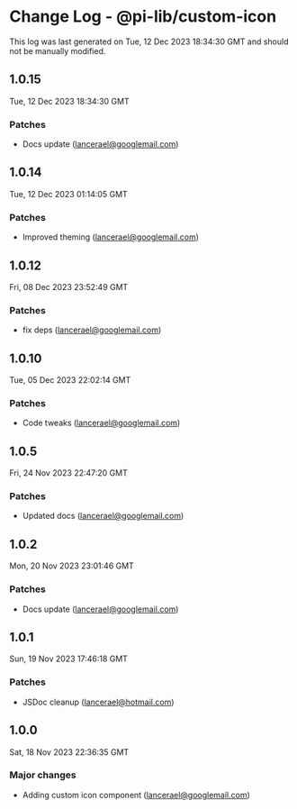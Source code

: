 # Change Log - @pi-lib/custom-icon

This log was last generated on Tue, 12 Dec 2023 18:34:30 GMT and should not be manually modified.

<!-- Start content -->

## 1.0.15

Tue, 12 Dec 2023 18:34:30 GMT

### Patches

- Docs update (lancerael@googlemail.com)

## 1.0.14

Tue, 12 Dec 2023 01:14:05 GMT

### Patches

- Improved theming (lancerael@googlemail.com)

## 1.0.12

Fri, 08 Dec 2023 23:52:49 GMT

### Patches

- fix deps (lancerael@googlemail.com)

## 1.0.10

Tue, 05 Dec 2023 22:02:14 GMT

### Patches

- Code tweaks (lancerael@googlemail.com)

## 1.0.5

Fri, 24 Nov 2023 22:47:20 GMT

### Patches

- Updated docs (lancerael@googlemail.com)

## 1.0.2

Mon, 20 Nov 2023 23:01:46 GMT

### Patches

- Docs update (lancerael@googlemail.com)

## 1.0.1

Sun, 19 Nov 2023 17:46:18 GMT

### Patches

- JSDoc cleanup (lancerael@hotmail.com)

## 1.0.0

Sat, 18 Nov 2023 22:36:35 GMT

### Major changes

- Adding custom icon component (lancerael@googlemail.com)

